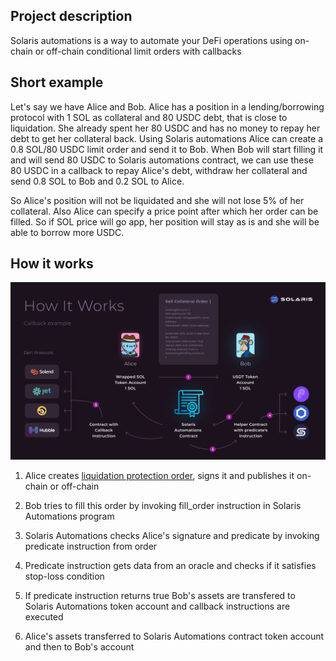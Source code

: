 ## Project description
Solaris automations is a way to automate your DeFi operations using on-chain or off-chain conditional limit orders with callbacks

## Short example
Let's say we have Alice and Bob. 
Alice has a position in a lending/borrowing protocol with 1 SOL as collateral and 80 USDC debt, that is close to liquidation.
She already spent her 80 USDC and has no money to repay her debt to get her collateral back.
Using Solaris automations Alice can create a 0.8 SOL/80 USDC limit order and send it to Bob. 
When Bob will start filling it and will send 80 USDC to Solaris automations contract, 
we can use these 80 USDC in a callback to repay Alice's debt, withdraw her collateral and send 0.8 SOL to Bob and 0.2 SOL to Alice.

So Alice's position will not be liquidated and she will not lose 5% of her collateral.
Also Alice can specify a price point after which her order can be filled. So if SOL price will go app, her position will stay as is and she will be able to borrow more USDC.

## How it works

<img width="1920" alt="image" src="https://raw.githubusercontent.com/solaris-protocol/solaris-automations/main/how_it_works_predicate_plus_callback.png">

1. Alice creates [liquidation protection order](https://github.com/solaris-protocol/solaris-automations/blob/solend_integration/cli_main/order_base_2.json), signs it and publishes it on-chain or off-chain

2. Bob tries to fill this order by invoking fill_order instruction in Solaris Automations program

3. Solaris Automations checks Alice's signature and predicate by invoking predicate instruction from order

4. Predicate instruction gets data from an oracle and checks if it satisfies stop-loss condition

5. If predicate instruction returns true Bob's assets are transfered to Solaris Automations token account and callback instructions are executed

6. Alice's assets transferred to Solaris Automations contract token account and then to Bob's account

